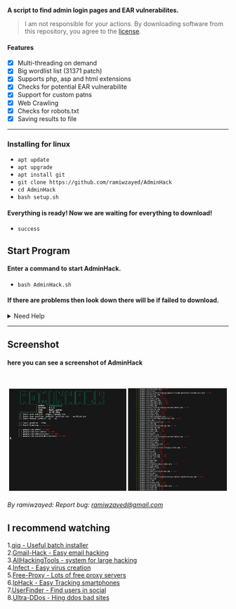 **A script to find admin login pages and EAR vulnerabilites.**

> I am not responsible for your actions.  By downloading software from this repository, you agree to the [license](https://github.com/ramiwzayed/AdminHack/blob/main/LICENSE).

#### Features
- [x] Multi-threading on demand
- [x] Big wordlist list (31371 patch)
- [x] Supports php, asp and html extensions
- [x] Checks for potential EAR vulnerabilite
- [x] Support for custom patns
- [x] Web Crawling
- [x] Checks for robots.txt
- [x] Saving results to file

---
### Installing for linux

* `apt update`
* `apt upgrade`
* `apt install git`
* `git clone https://github.com/ramiwzayed/AdminHack`
* `cd AdminHack`
* `bash setup.sh`


#### Everything is ready! Now we are waiting for everything to download!
 * `success`

## Start Program
#### Enter a command to start AdminHack.

* `bash AdminHack.sh`

#### If there are problems then look down there will be if failed to download.

<details id="missing-code-coverage">
  <summary>Need Help</summary>

#### Do you need help? Write me on: ramiwzayed@gmail.com 
#### And I will consider your letter and problem!

```bash
Email:
ramiwzayed@gmail.com
```
</details>

---





## Screenshot

#### here you can see a screenshot of AdminHack
<br>
<p align="center">
<img width="53.0%" src="src/IMG_20210809_124540.jpg"/> 
<img width="44.5%" src="src/IMG_20210814_122526.jpg"/>
</p>

###### By ramiwzayed: Report bug: ramiwzayed@gmail.com

## I recommend watching

1.<a href="https://github.com/ramiwzayed/qiq">qiq - Useful batch installer</a> <br>
2.<a href="https://github.com/ramiwzayed/Gmail-Hack">Gmail-Hack - Easy email hacking</a> <br>
3.<a href="https://github.com/ramiwzayed/AllHackingTools">AllHackingTools - system for large hacking</a> <br>
4.<a href="https://github.com/ramiwzayed/Infect">Infect - Easy virus creation</a> <br>
5.<a href="https://github.com/ramiwzayed/Free-Proxy">Free-Proxy - Lots of free proxy servers</a> <br>
6.<a href="https://github.com/ramiwzayed/IpHack">IpHack - Easy Tracking smartphones</a> <br>
7.<a href="https://github.com/ramiwzayed/UserFinder">UserFinder - Find users in social</a> <br>
8.<a href="https://github.com/ramiwzayed/Ultra-DDos">Ultra-DDos - Hing ddos bad sites</a> <br>
